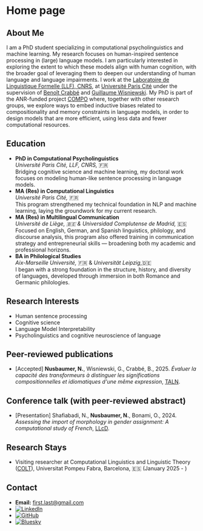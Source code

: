 # Home page

## About Me
I am a PhD student specializing in computational psycholinguistics and machine learning. My research focuses on human-inspired sentence processing in (large) language models. I am particularly interested in exploring the extent to which these models align with human cognition, with the broader goal of leveraging them to deepen our understanding of human language and language impairments. I work at the [Laboratoire de Linguistique Formelle (LLF), CNRS](http://www.llf.cnrs.fr/fr/presentation), at [Université Paris Cité](https://u-paris.fr) under the supervision of [Benoît Crabbé](https://scholar.google.com/citations?user=9vyYVd0AAAAJ&hl=fr&oi=ao) and [Guillaume Wisniewski](https://scholar.google.com/citations?user=knVG9GIAAAAJ&hl=fr&oi=ao). My PhD is part of the ANR-funded project [COMPO](https://anr-compo.github.io) where, together with other research groups, we explore ways to embed inductive biases related to compositionality and memory constraints in language models, in order to design models that are more efficient, using less data and fewer computational resources.

## Education
- **PhD in Computational Psycholinguistics** <br>
  _Université Paris Cité, LLF, CNRS,_ 🇫🇷 <br>
  Bridging cognitive science and machine learning, my doctoral work focuses on modeling human-like sentence processing in language models.
- **MA (Res) in Computational Linguistics** <br>
  _Université Paris Cité,_ 🇫🇷<br>
  This program strengthened my technical foundation in NLP and machine learning, laying the groundwork for my current research.
- **MA (Res) in Multilingual Communication** <br>
  _Université de Liège, 🇧🇪 & Universidad Complutense de Madrid,_ 🇪🇸<br>
  Focused on English, German, and Spanish linguistics, philology, and discourse analysis, this program also offered training in communication strategy and entrepreneurial skills — broadening both my academic and professional horizons.
- **BA in Philological Studies** <br>
  _Aix-Marseille Université,_ 🇫🇷 & _Universität Leipzig_,🇩🇪<br>
  I began with a strong foundation in the structure, history, and diversity of languages, developed through immersion in both Romance and Germanic philologies.

## Research Interests
- Human sentence processing
- Cognitive science 
- Language Model Interpretability
- Psycholinguistics and cognitive neuroscience of language

## Peer-reviewed publications
- [Accepted] **Nusbaumer, N.**, Wisniewski, G., Crabbé, B., 2025. _Évaluer la capacité des transformeurs à distinguer les significations compositionnelles et idiomatiques d'une même expression_, [TALN](https://coria-taln-2025.lis-lab.fr).

## Conference talk (with peer-reviewed abstract)
- [Presentation] Shafiabadi, N., **Nusbaumer, N.**, Bonami, O., 2024. _Assessing the import of morphology in gender assignment: A computational study of French_, [LLcD](https://llcd2024.sciencesconf.org).

## Research Stays
- Visiting researcher at Computational Linguistics and Linguistic Theory ([COLT](https://www.upf.edu/web/colt)), Universitat Pompeu Fabra, Barcelona, 🇪🇸 (January 2025 - ) 

## Contact
- **Email:** first.last@gmail.com
- [![LinkedIn](https://img.shields.io/badge/LinkedIn-Profile-black?logo=linkedin)](https://fr.linkedin.com/in/nina-nusbaumer-752aab182/en)
- [![GitHub](https://img.shields.io/badge/GitHub-Profile-black?logo=github)](https://github.com/NinaNusb)
- [![Bluesky](https://img.shields.io/badge/BlueSky-Profile-black?logo=bluesky)](https://bsky.app/profile/nina-nusbaumer.bsky.social)


